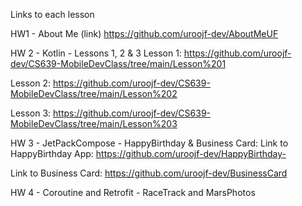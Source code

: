 Links to each lesson

HW1 - About Me (link)
https://github.com/uroojf-dev/AboutMeUF


HW 2 - Kotlin - Lessons 1, 2 & 3
Lesson 1: https://github.com/uroojf-dev/CS639-MobileDevClass/tree/main/Lesson%201

Lesson 2: https://github.com/uroojf-dev/CS639-MobileDevClass/tree/main/Lesson%202

Lesson 3: https://github.com/uroojf-dev/CS639-MobileDevClass/tree/main/Lesson%203


HW 3 - JetPackCompose - HappyBirthday & Business Card:
Link to HappyBirthday App:  https://github.com/uroojf-dev/HappyBirthday-

Link to Business Card:
https://github.com/uroojf-dev/BusinessCard

HW 4 - Coroutine and Retrofit - RaceTrack and MarsPhotos

